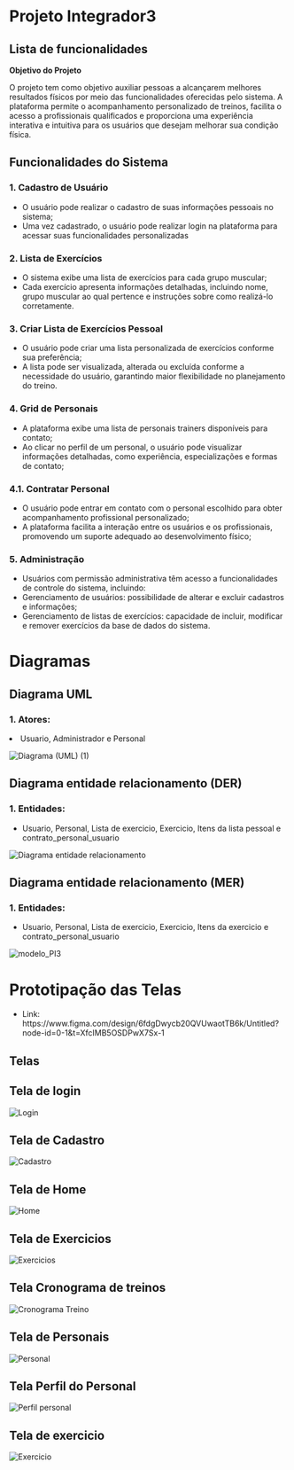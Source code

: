 # Projeto Integrador3

**<h2>Lista de funcionalidades</h2>**

**<p>Objetivo do Projeto</p>**

<p>O projeto tem como objetivo auxiliar pessoas a alcançarem melhores resultados físicos por meio das funcionalidades oferecidas pelo sistema. A plataforma permite o acompanhamento personalizado de treinos, facilita o acesso a profissionais qualificados e proporciona uma experiência interativa e intuitiva para os usuários que desejam melhorar sua condição física.</p>

**<h2>Funcionalidades do Sistema</h2>**

**<h3>1. Cadastro de Usuário</h3>**
<ul>
  <li>O usuário pode realizar o cadastro de suas informações pessoais no sistema;</li>

  <li>Uma vez cadastrado, o usuário pode realizar login na plataforma para acessar suas funcionalidades personalizadas</li>
</ul>

**<h3>2. Lista de Exercícios</h3>**

<ul>
<li>O sistema exibe uma lista de exercícios para cada grupo muscular;</li>

  <li>Cada exercício apresenta informações detalhadas, incluindo nome, grupo muscular ao qual pertence e instruções sobre como realizá-lo corretamente.</li>
</ul>

**<h3>3. Criar Lista de Exercícios Pessoal</h3>**
<ul>
<li>O usuário pode criar uma lista personalizada de exercícios conforme sua preferência;</li>
 <li>A lista pode ser visualizada, alterada ou excluída conforme a necessidade do usuário, garantindo maior flexibilidade no planejamento do treino.</li>
</ul>

**<h3>4. Grid de Personais</h3>**
<ul>
<li>A plataforma exibe uma lista de personais trainers disponíveis para contato;</li>

  <li>Ao clicar no perfil de um personal, o usuário pode visualizar informações detalhadas, como experiência, especializações e formas de contato;</li>
</ul>

**<h3>4.1. Contratar Personal</h3>**

<ul>
<li>O usuário pode entrar em contato com o personal escolhido para obter acompanhamento profissional personalizado;</li>

  <li>A plataforma facilita a interação entre os usuários e os profissionais, promovendo um suporte adequado ao desenvolvimento físico;</li>
</ul>

**<h3>5. Administração</h3>**

<ul>
<li>Usuários com permissão administrativa têm acesso a funcionalidades de controle do sistema, incluindo:</li>
<li>Gerenciamento de usuários: possibilidade de alterar e excluir cadastros e informações;</li>
<li>Gerenciamento de listas de exercícios: capacidade de incluir, modificar e remover exercícios da base de dados do sistema.</li>
</ul>

# Diagramas
<h2>Diagrama UML</h2>
<h3>1. Atores:</h3>
<li>Usuario, Administrador e Personal</li>

![Diagrama (UML) (1)](https://github.com/user-attachments/assets/317b90b6-1d4c-4153-a28e-5460a6fcb43f)

<h2>Diagrama entidade relacionamento (DER)</h2>
<h3>1. Entidades:</h3>
<ul>
<li>Usuario, Personal, Lista de exercicio, Exercicio, Itens da lista pessoal e contrato_personal_usuario</li>
</ul>

![Diagrama entidade relacionamento ](https://github.com/user-attachments/assets/12a7e5c7-0622-4799-a9b6-be171c00e1fe)

<h2>Diagrama entidade relacionamento (MER)</h2>
<h3>1. Entidades:</h3>
<ul>
<li>Usuario, Personal, Lista de exercicio, Exercicio, Itens da exercicio e contrato_personal_usuario</li>
</ul>

![modelo_PI3](https://github.com/user-attachments/assets/65f3233d-90a9-4853-ba82-c9428deaf129)

# Prototipação das Telas
<ul>
<li>Link: https://www.figma.com/design/6fdgDwycb20QVUwaotTB6k/Untitled?node-id=0-1&t=XfcIMB5OSDPwX7Sx-1</li>
</ul>
<h2>Telas</h2>
<h2>Tela de login</h2>

![Login](https://github.com/K4u4z/strong-forge/blob/main/Telas/Login.png?raw=true)

<h2>Tela de Cadastro</h2>

![Cadastro](https://github.com/K4u4z/strong-forge/blob/main/Telas/Cadastro.png?raw=true)

<h2>Tela de Home</h2>

![Home](https://github.com/K4u4z/strong-forge/blob/main/Telas/Home.png?raw=true)

<h2>Tela de Exercicios</h2>

![Exercicios](https://github.com/K4u4z/strong-forge/blob/main/Telas/Exercicios.png?raw=true)

<h2>Tela Cronograma de treinos</h2>

![Cronograma Treino](https://github.com/K4u4z/strong-forge/blob/main/Telas/Cronograma.png?raw=true)

<h2>Tela de Personais</h2>

![Personal](https://github.com/K4u4z/strong-forge/blob/main/Telas/Personais.png?raw=true)

<h2>Tela Perfil do Personal</h2>

![Perfil personal](https://github.com/K4u4z/strong-forge/blob/main/Telas/Perfil%20personal.png?raw=true)

<h2>Tela de exercicio</h2>

![Exercicio](https://github.com/user-attachments/assets/23fd9877-efcd-4268-a895-6678a219f90d)







